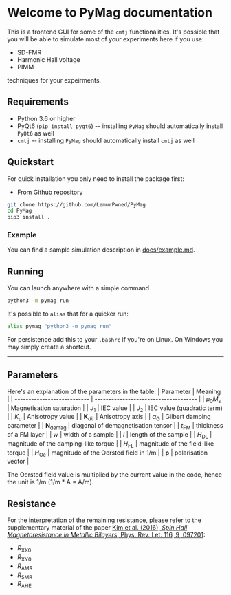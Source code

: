 # Welcome to PyMag documentation

This is a frontend GUI for some of the `cmtj` functionalities. It's possible that you will be able to simulate most of your experiments here if you use:

- SD-FMR
- Harmonic Hall voltage
- PIMM

techniques for your expeirments.

## Requirements

- Python 3.6 or higher
- PyQt6 (`pip install pyqt6`) -- installing `PyMag` should automatically install `PyQt6` as well
- `cmtj` -- installing `PyMag` should automatically install `cmtj` as well

## Quickstart

For quick installation you only need to install the package first:

- From Github repository

```bash
git clone https://github.com/LemurPwned/PyMag
cd PyMag
pip3 install .
```

### Example

You can find a sample simulation description in [docs/example.md](./example.md).

## Running

You can launch anywhere with a simple command

```bash
python3 -m pymag run
```

It's possible to `alias` that for a quicker run:

```bash
alias pymag "python3 -m pymag run"
```

For persistence add this to your `.bashrc` if you're on Linux. On Windows you may simply create a shortcut.

---

## Parameters

Here's an explanation of the parameters in the table:
| Parameter                   | Meaning                               |
| --------------------------- | ------------------------------------- |
| $\mu_0 M_\mathrm{s}$        | Magnetisation saturation              |
| $J_1$                       | IEC value                             |
| $J_2$                       | IEC value (quadratic term)            |
| $K_{u}$                     | Anisotropy value                      |
| $\mathbf{K}_{dir}$          | Anisotropy axis                       |
| $\alpha_\mathrm{G}$         | Gilbert damping parameter             |
| $\mathbf{N}_\mathrm{demag}$ | diagonal of demagnetisation tensor    |
| $t_\mathrm{FM}$             | thickness of a FM layer               |
| $w$                         | width of a sample                     |
| $l$                         | length of the sample                  |
| $H_\mathrm{DL}$             | magnitude of the damping-like torque  |
| $H_\mathrm{FL}$             | magnitude of the field-like torque    |
| $H_\mathrm{Oe}$             | magnitude of the Oersted field in 1/m |
| $\mathbf{p}$                | polarisation vector                   |

The Oersted field value is multiplied by the current value in the code, hence the unit is 1/m (1/m \* A = A/m).

## Resistance

For the interpretation of the remaining resistance, please refer to the supplementary material of the paper [Kim et al. (2016), _Spin Hall Magnetoresistance in Metallic Bilayers_, Phys. Rev. Let. 116, 9, 097201](https://link.aps.org/doi/10.1103/PhysRevLett.116.097201):

- $R_\mathrm{XX0}$
- $R_\mathrm{XY0}$
- $R_\mathrm{AMR}$
- $R_\mathrm{SMR}$
- $R_\mathrm{AHE}$
